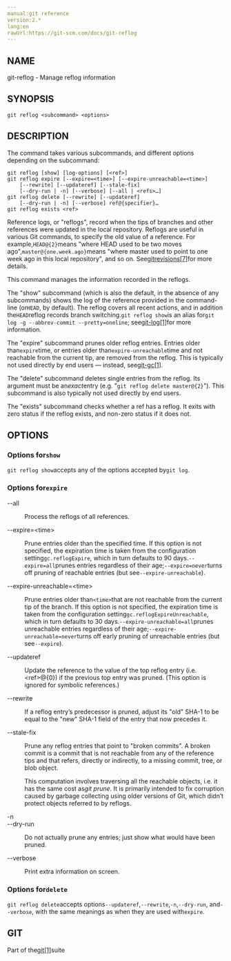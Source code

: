 ```yaml
---
manual:git reference
version:2.*
lang:en
rawUrl:https://git-scm.com/docs/git-reflog
---
```



## NAME<a name="_name"></a>


git-reflog - Manage reflog information





## SYNOPSIS<a name="_synopsis"></a>

```
git reflog <subcommand> <options>
```




## DESCRIPTION<a name="_description"></a>


The command takes various subcommands, and different options depending on the subcommand:



```
git reflog [show] [log-options] [<ref>]
git reflog expire [--expire=<time>] [--expire-unreachable=<time>]
	[--rewrite] [--updateref] [--stale-fix]
	[--dry-run | -n] [--verbose] [--all | <refs>…​]
git reflog delete [--rewrite] [--updateref]
	[--dry-run | -n] [--verbose] ref@{specifier}…​
git reflog exists <ref>
```



Reference logs, or &quot;reflogs&quot;, record when the tips of branches and other references were updated in the local repository. Reflogs are useful in various Git commands, to specify the old value of a reference. For example,`HEAD@{2}`means &quot;where HEAD used to be two moves ago&quot;,`master@{one.week.ago}`means &quot;where master used to point to one week ago in this local repository&quot;, and so on. See[gitrevisions[7]](%2288  "")for more details.




This command manages the information recorded in the reflogs.




The &quot;show&quot; subcommand (which is also the default, in the absence of any subcommands) shows the log of the reference provided in the command-line (or`HEAD`, by default). The reflog covers all recent actions, and in addition the`HEAD`reflog records branch switching.`git reflog show`is an alias for`git log -g --abbrev-commit --pretty=oneline`; see[git-log[1]](%2264  "")for more information.




The &quot;expire&quot; subcommand prunes older reflog entries. Entries older than`expire`time, or entries older than`expire-unreachable`time and not reachable from the current tip, are removed from the reflog. This is typically not used directly by end users — instead, see[git-gc[1]](%2298  "").




The &quot;delete&quot; subcommand deletes single entries from the reflog. Its argument must be an<em>exact</em>entry (e.g. &quot;`git reflog delete master@{2}`&quot;). This subcommand is also typically not used directly by end users.




The &quot;exists&quot; subcommand checks whether a ref has a reflog. It exits with zero status if the reflog exists, and non-zero status if it does not.





## OPTIONS<a name="_options"></a>

### Options for`show`<a name="_options_for_code_show_code"></a>


`git reflog show`accepts any of the options accepted by`git log`.




### Options for`expire`<a name="_options_for_code_expire_code"></a>
<dl><dt id='git-reflog---all'>--all</dt><dd>

Process the reflogs of all references.

</dd><dt id='git-reflog---expirelttimegt'>--expire=&lt;time&gt;</dt><dd>

Prune entries older than the specified time. If this option is not specified, the expiration time is taken from the configuration setting`gc.reflogExpire`, which in turn defaults to 90 days.`--expire=all`prunes entries regardless of their age;`--expire=never`turns off pruning of reachable entries (but see`--expire-unreachable`).

</dd><dt id='git-reflog---expire-unreachablelttimegt'>--expire-unreachable=&lt;time&gt;</dt><dd>

Prune entries older than`<time>`that are not reachable from the current tip of the branch. If this option is not specified, the expiration time is taken from the configuration setting`gc.reflogExpireUnreachable`, which in turn defaults to 30 days.`--expire-unreachable=all`prunes unreachable entries regardless of their age;`--expire-unreachable=never`turns off early pruning of unreachable entries (but see`--expire`).

</dd><dt id='git-reflog---updateref'>--updateref</dt><dd>

Update the reference to the value of the top reflog entry (i.e. &lt;ref&gt;@{0}) if the previous top entry was pruned. (This option is ignored for symbolic references.)

</dd><dt id='git-reflog---rewrite'>--rewrite</dt><dd>

If a reflog entry’s predecessor is pruned, adjust its &quot;old&quot; SHA-1 to be equal to the &quot;new&quot; SHA-1 field of the entry that now precedes it.

</dd><dt id='git-reflog---stale-fix'>--stale-fix</dt><dd>

Prune any reflog entries that point to &quot;broken commits&quot;. A broken commit is a commit that is not reachable from any of the reference tips and that refers, directly or indirectly, to a missing commit, tree, or blob object.



This computation involves traversing all the reachable objects, i.e. it has the same cost as<em>git prune</em>. It is primarily intended to fix corruption caused by garbage collecting using older versions of Git, which didn’t protect objects referred to by reflogs.


</dd><dt id='git-reflog--n'>-n</dt><dt id='git-reflog---dry-run'>--dry-run</dt><dd>

Do not actually prune any entries; just show what would have been pruned.

</dd><dt id='git-reflog---verbose'>--verbose</dt><dd>

Print extra information on screen.

</dd></dl>


### Options for`delete`<a name="_options_for_code_delete_code"></a>


`git reflog delete`accepts options`--updateref`,`--rewrite`,`-n`,`--dry-run`, and`--verbose`, with the same meanings as when they are used with`expire`.






## GIT<a name="_git"></a>


Part of the[git[1]](%2248  "")suite





